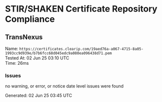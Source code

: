 # STIR/SHAKEN Certificate Repository Compliance

## TransNexus

Name: `https://certificates.clearip.com/19aed76a-a067-4715-8a05-1993cc9d939e/b7b6fcc68d045edc9a080ea096438d71.pem`\
Tested At: 02 Jun 25 03:10 UTC\
Time: 26ms

### Issues

no warning, or error, or notice date level issues were found

Generated: 02 Jun 25 03:45 UTC